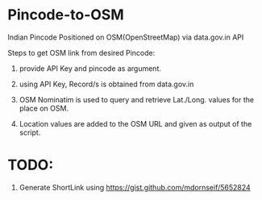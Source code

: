 Pincode-to-OSM
==============

Indian Pincode Positioned on OSM(OpenStreetMap) via data.gov.in API

Steps to get OSM link from desired Pincode:

1) provide API Key and pincode as argument.

2) using API Key, Record/s is obtained from data.gov.in

3) OSM Nominatim is used to query and retrieve Lat./Long. values for the place on OSM.

4) Location values are added to the OSM URL and given as output of the script.

TODO:
=====
1) Generate ShortLink using https://gist.github.com/mdornseif/5652824
